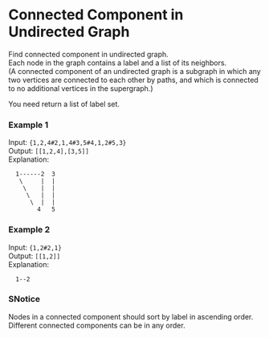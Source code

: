 # Connected Component in Undirected Graph

Find connected component in undirected graph.  
Each node in the graph contains a label and a list of its neighbors.  
(A connected component of an undirected graph is a subgraph in which any two vertices are connected to each other by paths, and which is connected to no additional vertices in the supergraph.)  

You need return a list of label set.

### Example 1

Input: `{1,2,4#2,1,4#3,5#4,1,2#5,3}`  
Output: `[[1,2,4],[3,5]]`  
Explanation:
```
  1------2  3
   \     |  | 
    \    |  |
     \   |  |
      \  |  |
        4   5
```

### Example 2

Input: `{1,2#2,1}`  
Output: `[[1,2]]`  
Explanation:
```
  1--2
```

### SNotice
Nodes in a connected component should sort by label in ascending order. Different connected components can be in any order.